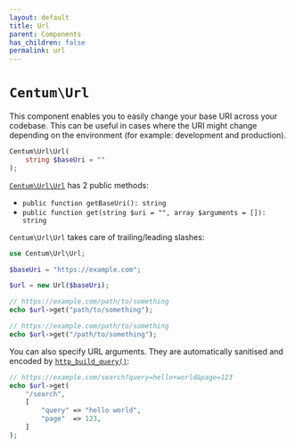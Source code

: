 ```yaml
---
layout: default
title: Url
parent: Components
has_children: false
permalink: url
---
```




# `Centum\Url`

This component enables you to easily change your base URI across your codebase.
This can be useful in cases where the URI might change depending on the environment (for example: development and production).

```php
Centum\Url\Url(
    string $baseUri = ""
);
```

[`Centum\Url\Url`](https://github.com/SidRoberts/centum/blob/development/src/Url/Url.php) has 2 public methods:

- `public function getBaseUri(): string`
- `public function get(string $uri = "", array $arguments = []): string`

`Centum\Url\Url` takes care of trailing/leading slashes:

```php
use Centum\Url\Url;

$baseUri = "https://example.com";

$url = new Url($baseUri);

// https://example.com/path/to/something
echo $url->get("path/to/something");

// https://example.com/path/to/something
echo $url->get("/path/to/something");
```

You can also specify URL arguments.
They are automatically sanitised and encoded by [`http_build_query()`](http://php.net/http_build_query):

```php
// https://example.com/search?query=hello+world&page=123
echo $url->get(
    "/search",
    [
        "query" => "hello world",
        "page"  => 123,
    ]
);
```
